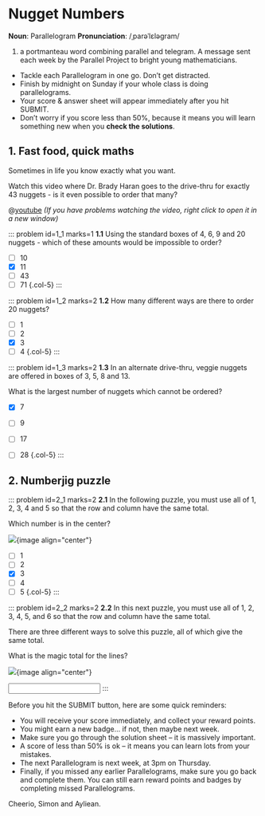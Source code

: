 # Nugget Numbers

<div class="dictionary">

__Noun__: Parallelogram
__Pronunciation__: /ˌparəˈlɛləɡram/

1. a portmanteau word combining parallel and telegram. A message sent each
week by the Parallel Project to bright young mathematicians.

</div>

*	Tackle each Parallelogram in one go. Don’t get distracted.
*	Finish by midnight on Sunday if your whole class is doing parallelograms.
*	Your score & answer sheet will appear immediately after you hit SUBMIT.
*	Don’t worry if you score less than 50%, because it means you will learn something new when you __check the solutions__.


## 1. Fast food, quick maths

Sometimes in life you know exactly what you want.  

Watch this video where Dr. Brady Haran goes to the drive-thru for exactly 43 nuggets - is it even possible to order that many?

@[youtube](vNTSugyS038?rel=0) _(If you have problems watching the video, right click to open it in a new window)_

::: problem id=1_1 marks=1
__1.1__ Using the standard boxes of 4, 6, 9 and 20 nuggets - which of these amounts would be impossible to order?

* [ ] 10
* [x] 11
* [ ] 43
* [ ] 71
{.col-5}
:::

::: problem id=1_2 marks=2
__1.2__ How many different ways are there to order 20 nuggets?

* [ ] 1
* [ ] 2
* [x] 3
* [ ] 4
{.col-5}
:::

::: problem id=1_3 marks=2
__1.3__ In an alternate drive-thru, veggie nuggets are offered in boxes of 3, 5, 8 and 13.  

What is the largest number of nuggets which cannot be ordered?

* [x] 7
* [ ] 9
* [ ] 17
* [ ] 28
{.col-5}
:::


## 2. Numberjig puzzle

::: problem id=2_1 marks=2
__2.1__ In the following puzzle, you must use all of 1, 2, 3, 4 and 5 so that the row and column have the same total.  

Which number is in the center?  

![](/resources/6-23-nugget-numbers/2_1-numberjig1.png){image align="center"}

* [ ] 1
* [ ] 2
* [x] 3
* [ ] 4
* [ ] 5
{.col-5}
:::

::: problem id=2_2 marks=2
__2.2__ In this next puzzle, you must use all of 1, 2, 3, 4, 5, and 6 so that the row and column have the same total.  

There are three different ways to solve this puzzle, all of which give the same total.  

What is the magic total for the lines?

![](/resources/6-23-nugget-numbers/2_2-numberjig2.png){image align="center"}

<input type="number" solution="12"/> 
:::


Before you hit the SUBMIT button, here are some quick reminders:

*	You will receive your score immediately, and collect your reward points.
*	You might earn a new badge... if not, then maybe next week.
*	Make sure you go through the solution sheet – it is massively important.
*	A score of less than 50% is ok – it means you can learn lots from your mistakes.
*	The next Parallelogram is next week, at 3pm on Thursday.
*	Finally, if you missed any earlier Parallelograms, make sure you go back and complete them. You can still earn reward points and badges by completing missed Parallelograms.

Cheerio,
Simon and Ayliean.